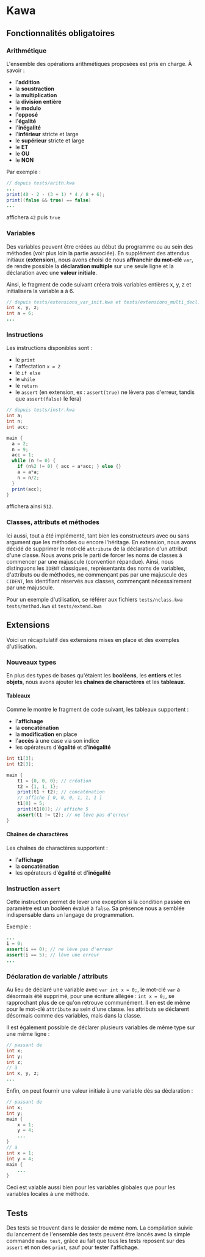 # Kawa

## Fonctionnalités obligatoires

### Arithmétique

L'ensemble des opérations arithmétiques proposées est pris en charge. À savoir :
- l'**addition**
- la **soustraction**
- la **multiplication**
- la **division entière**
- le **modulo**
- l'**opposé**
- l'**égalité**
- l'**inégalité**
- l'**inférieur** stricte et large
- le **supérieur** stricte et large
- le **ET**
- le **OU**
- le **NON**

Par exemple :
```Java
// depuis tests/arith.kwa
...
print(40 - 2 - (3 + 1) * 4 / 8 + 6);
print((false && true) == false)
...
```
affichera `42` puis `true`

### Variables

Des variables peuvent être créées au début du programme ou au sein des méthodes (voir plus loin la partie associée). En supplément des attendus initiaux (**extension**), nous avons choisi de nous **affranchir du mot-clé** `var`, de rendre possible la **déclaration multiple** sur une seule ligne et la déclaration avec une **valeur initiale**.

Ainsi, le fragment de code suivant créera trois variables entières x, y, z et initialisera la variable a à 6.
```Java
// depuis tests/extensions_var_init.kwa et tests/extensions_multi_decl.kwa
int x, y, z;
int a = 6;
...
```

### Instructions

Les instructions disponibles sont :

- le `print`
- l'affectation `x = 2`
- le `if else`
- le `while`
- le `return`
- le `assert` (en extension, ex : `assert(true)` ne lèvera pas d'erreur, tandis que `assert(false)` le fera)
```Java
// depuis tests/instr.kwa
int a;
int n;
int acc;

main {
  a = 2;
  n = 9;
  acc = 1;
  while (n != 0) {
    if (n%2 != 0) { acc = a*acc; } else {}
    a = a*a;
    n = n/2;
  }
  print(acc);
}
```
affichera ainsi `512`.

### Classes, attributs et méthodes

Ici aussi, tout a été implémenté, tant bien les constructeurs avec ou sans argument que les méthodes ou encore l'héritage. En extension, nous avons décidé de supprimer le mot-clé `attribute` de la déclaration d'un attribut d'une classe. Nous avons pris le parti de forcer les noms de classes à commencer par une majuscule (convention répandue). Ainsi, nous distinguons les `IDENT` classiques, représentants des noms de variables, d'attributs ou de méthodes, ne commençant pas par une majuscule des `CIDENT`, les identifiant réservés aux classes, commençant nécessairement par une majuscule.

Pour un exemple d'utilisation, se référer aux fichiers `tests/nclass.kwa` `tests/method.kwa` et `tests/extend.kwa`

## Extensions

Voici un récapitulatif des extensions mises en place et des exemples d'utilisation.

### Nouveaux types

En plus des types de bases qu'étaient les **booléens**, les **entiers** et les **objets**, nous avons ajouter les **chaînes de charactères** et les **tableaux**.

#### Tableaux

Comme le montre le fragment de code suivant, les tableaux supportent :
- l'**affichage**
- la **concaténation**
- la **modification** en place
- l'**accès** à une case via son indice
- les opérateurs d'**égalité** et d'**inégalité**

```Java
int t1[3];
int t2[3];

main {
    t1 = {0, 0, 0}; // création
    t2 = {1, 1, 1};
    print(t1 + t2); // concaténation
    // affiche [ 0, 0, 0, 1, 1, 1 ]
    t1[0] = 5;
    print(t1[0]); // affiche 5
    assert(t1 != t2); // ne lève pas d'erreur
}
```

#### Chaînes de charactères

Les chaînes de charactères supportent :
- l'**affichage**
- la **concaténation**
- les opérateurs d'**égalité** et d'**inégalité**

### Instruction `assert`

Cette instruction permet de lever une exception si la condition passée en paramètre est un booléen évalué à `false`. Sa présence nous a semblée indispensable dans un langage de programmation.

Exemple :
```Java
...
i = 0;
assert(i == 0); // ne lève pas d'erreur
assert(i == 5); // lève une erreur
...
```

### Déclaration de variable / attributs

Au lieu de déclaré une variable avec `var int x = 0;`, le mot-clé `var` a désormais été supprimé, pour une écriture allégée : `int x = 0;`, se rapprochant plus de ce qu'on retrouve communément. Il en est de même pour le mot-clé `attribute` au sein d'une classe. les attributs se déclarent désormais comme des variables, mais dans la classe.

Il est également possible de déclarer plusieurs variables de même type sur une même ligne :
```Java
// passant de
int x;
int y;
int z;
// à
int x, y, z;
...
```

Enfin, on peut fournir une valeur initiale à une variable dès sa déclaration :
```Java
// passant de
int x;
int y;
main {
    x = 1;
    y = 4;
    ...
}
// à
int x = 1;
int y = 4;
main {
    ...
}
```
Ceci est valable aussi bien pour les variables globales que pour les variables locales à une méthode.

## Tests

Des tests se trouvent dans le dossier de même nom. La compilation suivie du lancement de l'ensemble des tests peuvent être lancés avec la simple commande `make test`, grâce au fait que tous les tests reposent sur des `assert` et non des `print`, sauf pour tester l'affichage.
